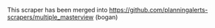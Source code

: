 This scraper has been merged into https://github.com/planningalerts-scrapers/multiple_masterview (bogan)
